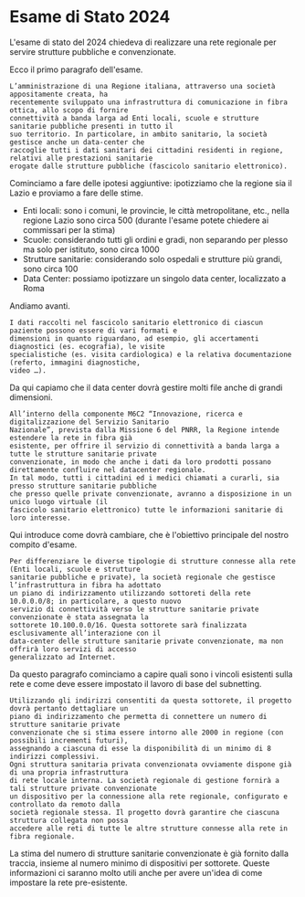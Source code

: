 # Esame di Stato 2024

L'esame di stato del 2024 chiedeva di realizzare una rete regionale per servire strutture pubbliche e convenzionate.

Ecco il primo paragrafo dell'esame.

```text
L’amministrazione di una Regione italiana, attraverso una società appositamente creata, ha
recentemente sviluppato una infrastruttura di comunicazione in fibra ottica, allo scopo di fornire
connettività a banda larga ad Enti locali, scuole e strutture sanitarie pubbliche presenti in tutto il
suo territorio. In particolare, in ambito sanitario, la società gestisce anche un data-center che
raccoglie tutti i dati sanitari dei cittadini residenti in regione, relativi alle prestazioni sanitarie
erogate dalle strutture pubbliche (fascicolo sanitario elettronico). 
```

Cominciamo a fare delle ipotesi aggiuntive: ipotizziamo che la regione sia il Lazio e proviamo a fare delle stime.

- Enti locali: sono i comuni, le provincie, le città metropolitane, etc., nella regione Lazio sono circa 500 (durante l'esame potete chiedere ai commissari per la stima)
- Scuole: considerando tutti gli ordini e gradi, non separando per plesso ma solo per istituto, sono circa 1000
- Strutture sanitarie: considerando solo ospedali e strutture più grandi, sono circa 100
- Data Center: possiamo ipotizzare un singolo data center, localizzato a Roma

Andiamo avanti.

```text
I dati raccolti nel fascicolo sanitario elettronico di ciascun paziente possono essere di vari formati e
dimensioni in quanto riguardano, ad esempio, gli accertamenti diagnostici (es. ecografia), le visite
specialistiche (es. visita cardiologica) e la relativa documentazione (referto, immagini diagnostiche,
video …).
```

Da qui capiamo che il data center dovrà gestire molti file anche di grandi dimensioni.

```text
All’interno della componente M6C2 “Innovazione, ricerca e digitalizzazione del Servizio Sanitario
Nazionale”, prevista dalla Missione 6 del PNRR, la Regione intende estendere la rete in fibra già
esistente, per offrire il servizio di connettività a banda larga a tutte le strutture sanitarie private
convenzionate, in modo che anche i dati da loro prodotti possano direttamente confluire nel datacenter regionale. 
In tal modo, tutti i cittadini ed i medici chiamati a curarli, sia presso strutture sanitarie pubbliche
che presso quelle private convenzionate, avranno a disposizione in un unico luogo virtuale (il
fascicolo sanitario elettronico) tutte le informazioni sanitarie di loro interesse.
```

Qui introduce come dovrà cambiare, che è l'obiettivo principale del nostro compito d'esame.

```text
Per differenziare le diverse tipologie di strutture connesse alla rete (Enti locali, scuole e strutture
sanitarie pubbliche e private), la società regionale che gestisce l’infrastruttura in fibra ha adottato
un piano di indirizzamento utilizzando sottoreti della rete 10.0.0.0/8; in particolare, a questo nuovo
servizio di connettività verso le strutture sanitarie private convenzionate è stata assegnata la
sottorete 10.100.0.0/16. Questa sottorete sarà finalizzata esclusivamente all’interazione con il
data-center delle strutture sanitarie private convenzionate, ma non offrirà loro servizi di accesso
generalizzato ad Internet.
```

Da questo paragrafo cominciamo a capire quali sono i vincoli esistenti sulla rete e come deve essere impostato il lavoro di base del subnetting.

```text
Utilizzando gli indirizzi consentiti da questa sottorete, il progetto dovrà pertanto dettagliare un
piano di indirizzamento che permetta di connettere un numero di strutture sanitarie private
convenzionate che si stima essere intorno alle 2000 in regione (con possibili incrementi futuri),
assegnando a ciascuna di esse la disponibilità di un minimo di 8 indirizzi complessivi.
Ogni struttura sanitaria privata convenzionata ovviamente dispone già di una propria infrastruttura
di rete locale interna. La società regionale di gestione fornirà a tali strutture private convenzionate
un dispositivo per la connessione alla rete regionale, configurato e controllato da remoto dalla
società regionale stessa. Il progetto dovrà garantire che ciascuna struttura collegata non possa
accedere alle reti di tutte le altre strutture connesse alla rete in fibra regionale. 
```

La stima del numero di strutture sanitarie convenzionate è già fornito dalla traccia, insieme al numero minimo di dispositivi per sottorete. Queste informazioni ci saranno molto utili anche per avere un'idea di come impostare la rete pre-esistente.

